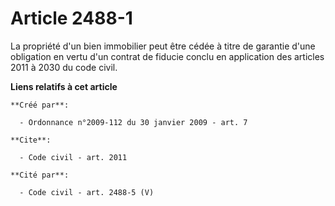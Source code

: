 # Article 2488-1

La propriété d'un bien immobilier peut être cédée à titre de garantie d'une obligation en vertu d'un contrat de fiducie
conclu en application des articles 2011 à 2030 du code civil.

**Liens relatifs à cet article**

	**Créé par**:

	  - Ordonnance n°2009-112 du 30 janvier 2009 - art. 7

	**Cite**:

	  - Code civil - art. 2011

	**Cité par**:

	  - Code civil - art. 2488-5 (V)

